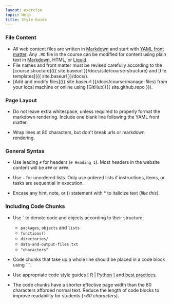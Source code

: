 ```yaml
---
layout: exercise
topic: Help
title: Style Guide
---
```


### File Content

- All web content files are written in [Markdown](http://daringfireball.net/projects/markdown/basics) and start with [YAML front matter](https://jekyllrb.com/docs/frontmatter/). Any `.MD` file in the course can be modified for content using plain text in [Markdown](http://daringfireball.net/projects/markdown/basics), HTML, or [Liquid](https://github.com/Shopify/liquid/wiki/Liquid-for-Designers). 
- File names and front matter must be revised carefully according to the [course structure]({{ site.baseurl }}/docs/site/course-structure) and [file templates]({{ site.baseurl }}/docs/). 
- [Add and modify files]({{ site.baseurl }}/docs/course/manage-files) from your local machine or online using [GitHub]({{ site.github.repo }}).

### Page Layout

- Do not leave extra whitespace, unless required to properly format the markdown rendering. Include one blank line following the YAML front matter.

- Wrap lines at 80 characters, but don't break urls or markdown rendering.


### General Syntax 

- Use leading `#` for headers (`# Heading 1`). Most headers in the website content will be `###` or `####`.

- Use `-` for unordered lists. Only use ordered lists if instructions, items, or tasks are sequential in execution.

- Encase any hint, note, or () statement with \* to italicize text (*like this*).


### Including Code Chunks

- Use ` to denote code and objects according to their structure:
   - `packages`, `objects` and `lists`
   - `functions()`
   - `directories/`
   - `data-and-output-files.txt`
   - `"characters"`

- Code chunks that take up a whole line should be placed in a code block using ```.

- Use appropriate code style guides [ [R](http://adv-r.had.co.nz/Style.html) \| [Python](https://www.python.org/dev/peps/pep-0008/) ] and [best practices](http://swcarpentry.github.io/r-novice-inflammation/06-best-practices-R/).

- The code chunks have a shorter effective page width than the 80 characters 
afforded normal text. Reduce the length of code blocks to improve readability 
for students (*~60 characters*).